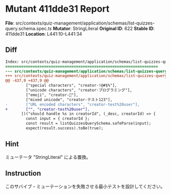 # Mutant 411dde31 Report

**File**: src/contexts/quiz-management/application/schemas/list-quizzes-query.schema.spec.ts
**Mutator**: StringLiteral
**Original ID**: 622
**Stable ID**: 411dde31
**Location**: L441:10–L441:34

## Diff

```diff
Index: src/contexts/quiz-management/application/schemas/list-quizzes-query.schema.spec.ts
===================================================================
--- src/contexts/quiz-management/application/schemas/list-quizzes-query.schema.spec.ts	original
+++ src/contexts/quiz-management/application/schemas/list-quizzes-query.schema.spec.ts	mutated #622
@@ -437,9 +437,9 @@
         ["special characters", "creator-!@#$%"],
         ["unicode characters", "creator-プログラミング"],
         ["emoji", "creator-🚀"],
         ["mixed unicode", "creator-テスト123"],
-        ["URL encoded characters", "creator-test%20user"],
+        ["", "creator-test%20user"],
       ])("should handle %s in creatorId", (_desc, creatorId) => {
         const input = { creatorId };
         const result = listQuizzesQuerySchema.safeParse(input);
         expect(result.success).toBe(true);
```

## Hint

ミューテータ "StringLiteral" による置換。

## Instruction

このサバイブ・ミューテーションを失敗させる最小テストを設計してください。
